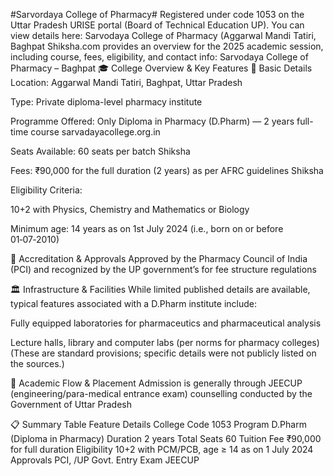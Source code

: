 #Sarvordaya College of Pharmacy#
Registered under code 1053 on the Uttar Pradesh URISE portal (Board of Technical Education UP). You can view details here: Sarvodaya College of Pharmacy (Aggarwal Mandi Tatiri, Baghpat
Shiksha.com provides an overview for the 2025 academic session, including course, fees, eligibility, and contact info: Sarvodaya College of Pharmacy – Baghpat 
🎓 College Overview & Key Features
📌 Basic Details
Location: Aggarwal Mandi Tatiri, Baghpat, Uttar Pradesh 

Type: Private diploma-level pharmacy institute

Programme Offered: Only Diploma in Pharmacy (D.Pharm) — 2 years full-time course 
sarvadayacollege.org.in

Seats Available: 60 seats per batch 
Shiksha

Fees: ₹90,000 for the full duration (2 years) as per AFRC guidelines 
Shiksha

Eligibility Criteria:

10+2 with Physics, Chemistry and Mathematics or Biology

Minimum age: 14 years as on 1st July 2024 (i.e., born on or before 01‑07‑2010) 

🧾 Accreditation & Approvals
Approved by the Pharmacy Council of India (PCI) and recognized by the UP government’s  for fee structure regulations 

🏛️ Infrastructure & Facilities
While limited published details are available, typical features associated with a D.Pharm institute include:

Fully equipped laboratories for pharmaceutics and pharmaceutical analysis

Lecture halls, library and computer labs (per norms for pharmacy colleges)
(These are standard provisions; specific details were not publicly listed on the sources.)

🎯 Academic Flow & Placement
Admission is generally through JEECUP (engineering/para-medical entrance exam) counselling conducted by the Government of Uttar Pradesh 


📋 Summary Table
Feature	Details
College Code	1053 
Program	D.Pharm (Diploma in Pharmacy)
Duration	2 years
Total Seats	60
Tuition Fee	₹90,000 for full duration
Eligibility	10+2 with PCM/PCB, age ≥ 14 as on 1 July 2024
Approvals	PCI, /UP Govt.
Entry Exam	JEECUP





